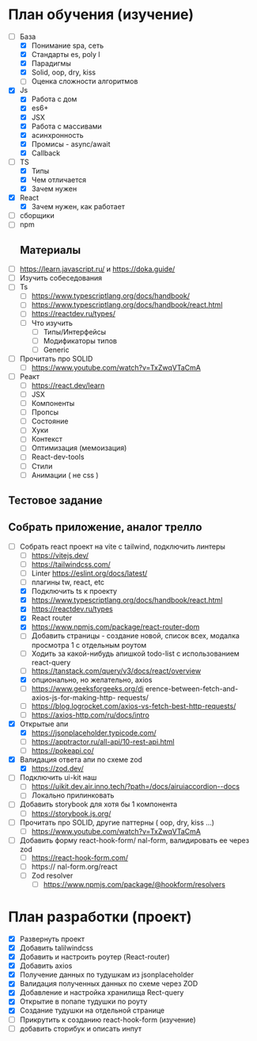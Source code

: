 # План обучения (изучение)

- [ ] База
  - [x] Понимание spa, сеть
  - [x] Стандарты es, poly l
  - [x] Парадигмы
  - [x] Solid, oop, dry, kiss
  - [ ] Оценка сложности алгоритмов
- [x] Js
  - [x] Работа с дом
  - [x] es6+
  - [x] JSX
  - [x] Работа с массивами
  - [x] асинхронность
  - [x] Промисы - async/await
  - [x] Callback
- [ ] TS
  - [x] Типы
  - [x] Чем отличается
  - [x] Зачем нужен
- [x] React
  - [x] Зачем нужен, как работает
- [ ] сборщики
- [ ] npm
  ## Материалы
- [ ] https://learn.javascript.ru/ и https://doka.guide/
- [ ] Изучить собеседования
- [ ] Ts
  - [ ] https://www.typescriptlang.org/docs/handbook/
  - [ ] https://www.typescriptlang.org/docs/handbook/react.html
  - [ ] https://reactdev.ru/types/
  - [ ] Что изучить
    - [ ] Типы/Интерфейсы
    - [ ] Модификаторы типов
    - [ ] Generic
- [ ] Прочитать про SOLID
  - [ ] https://www.youtube.com/watch?v=TxZwqVTaCmA
- [ ] Реакт
  - [ ] https://react.dev/learn
  - [ ] JSX
  - [ ] Компоненты
  - [ ] Пропсы
  - [ ] Состояние
  - [ ] Хуки
  - [ ] Контекст
  - [ ] Оптимизация (мемоизация)
  - [ ] React-dev-tools
  - [ ] Стили
  - [ ] Анимации ( не css )
 ## Тестовое задание
 ## Собрать приложение, аналог трелло
- [ ] Собрать react проект на vite с tailwind, подключить линтеры
  - [ ] https://vitejs.dev/
  - [ ] https://tailwindcss.com/
  - [ ] Linter https://eslint.org/docs/latest/
  - [ ] плагины tw, react, etc
  - [x] Подключить ts к проекту
  - [x] https://www.typescriptlang.org/docs/handbook/react.html
  - [x] https://reactdev.ru/types
  - [x] React router
  - [x] https://www.npmjs.com/package/react-router-dom
  - [ ] Добавить страницы - создание новой, список всех, модалка просмотра 1 с отдельным
  роутом
  - [ ] Ходить за какой-нибудь апишкой todo-list с использованием react-query
  - [ ] https://tanstack.com/query/v3/docs/react/overview
  - [x] опционально, но желательно, axios
  - [ ] https://www.geeksforgeeks.org/di erence-between-fetch-and-axios-js-for-making-http-
  requests/
  - [ ] https://blog.logrocket.com/axios-vs-fetch-best-http-requests/
  - [ ] https://axios-http.com/ru/docs/intro
- [x] Открытые апи
  - [x] https://jsonplaceholder.typicode.com/
  - [ ] https://apptractor.ru/all-api/10-rest-api.html
  - [ ] https://pokeapi.co/
- [x] Валидация ответа апи по схеме zod
  - [x] https://zod.dev/
- [ ] Подключить ui-kit наш
  - [ ] https://uikit.dev.air.inno.tech/?path=/docs/airuiaccordion--docs
  - [ ] Локально прилинковать
- [ ] Добавить storybook для хотя бы 1 компонента
  - [ ] https://storybook.js.org/
- [ ] Прочитать про SOLID, другие паттерны ( oop, dry, kiss …)
  - [ ] https://www.youtube.com/watch?v=TxZwqVTaCmA
- [ ] Добавить форму react-hook-form/ nal-form, валидировать ее через zod
  - [ ] https://react-hook-form.com/
  - [ ] https:// nal-form.org/react
  - [ ] Zod resolver
    - [ ] https://www.npmjs.com/package/@hookform/resolvers

# План разработки (проект)
- [X] Развернуть проект
- [X] Добавить talilwindcss
- [X] Добавить и настроить роутер (React-router)
- [X] Добавить axios
- [X] Получение данных по тудушкам из jsonplaceholder
- [X] Валидация полученных данных по схеме через ZOD
- [X] Добавление и настройка хранилища Rect-query
- [X] Открытие в попапе тудушки по роуту
- [X] Создание тудушки на отдельной странице
- [ ] Прикрутить к созданию react-hook-form (изучение)
- [ ] добавить сторибук и описать инпут